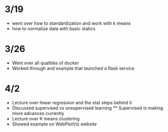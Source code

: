 
# 3/19 
* went over how to standardization and work with k means 
* how to normalize data with basic statics 


# 3/26
* Went over all qualities of docker 
* Worked through and example that launched a flask service

# 4/2
* Lecture over linear regression and the stat steps behind it
* Discussed supervised vs unsupervised learning
** Supervised is making more advances currently
* Lecture over K means clustering
* Showed example on WebPlotViz website
